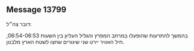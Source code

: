 ## Message 13799

דובר צה״ל: 

בהמשך להתרעות שהופעלו במרחב המפרץ והגליל העליון בין השעות 06:54-06:53, חיל האוויר יירט שני שיגורים שחצו לשטח הארץ מלבנון.

